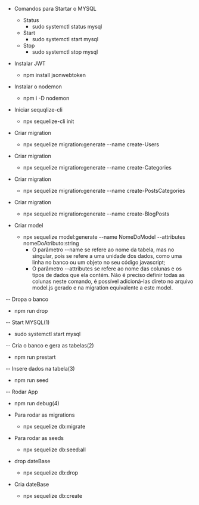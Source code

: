 - Comandos para Startar o MYSQL
  - Status
    - sudo systemctl status mysql
  - Start
    - sudo systemctl start mysql
  - Stop
    - sudo systemctl stop mysql

- Instalar JWT
  - npm install jsonwebtoken

- Instalar o nodemon
  - npm i -D nodemon

- Iniciar sequqlize-cli
  - npx sequelize-cli init

- Criar migration
  - npx sequelize migration:generate --name create-Users

- Criar migration
  - npx sequelize migration:generate --name create-Categories

- Criar migration
  - npx sequelize migration:generate --name create-PostsCategories

- Criar migration
  - npx sequelize migration:generate --name create-BlogPosts

- Criar model
  - npx sequelize model:generate --name NomeDoModel --attributes nomeDoAtributo:string
    - O parâmetro --name se refere ao nome da tabela, mas no singular, pois se refere a uma unidade dos dados, como uma linha no banco ou um objeto no seu código javascript;
    - O parâmetro --attributes se refere ao nome das colunas e os tipos de dados que ela contém. Não é preciso definir todas as colunas neste comando, é possível adicioná-las direto no arquivo model.js gerado e na migration equivalente a este model.

-- Dropa o banco
  - npm run drop 

-- Start MYSQL(1)
  - sudo systemctl start mysql

-- Cria o banco e gera as tabelas(2)
  - npm run prestart

-- Insere dados na tabela(3)
  - npm run seed

-- Rodar App
  - npm run debug(4)

- Para rodar as migrations
  - npx sequelize db:migrate

- Para rodar as seeds
  - npx sequelize db:seed:all

- drop dateBase
  - npx sequelize db:drop

- Cria dateBase
  - npx sequelize db:create